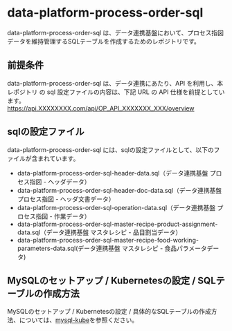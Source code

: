 # data-platform-process-order-sql

data-platform-process-order-sql は、データ連携基盤において、プロセス指図データを維持管理するSQLテーブルを作成するためのレポジトリです。 

## 前提条件  
data-platform-process-order-sql は、データ連携にあたり、API を利用し、本レポジトリ の sql 設定ファイルの内容は、下記 URL の API 仕様を前提としています。  
https://api.XXXXXXXX.com/api/OP_API_XXXXXXX_XXX/overview  

## sqlの設定ファイル

data-platform-process-order-sql には、sqlの設定ファイルとして、以下のファイルが含まれています。  

* data-platform-process-order-sql-header-data.sql（データ連携基盤 プロセス指図 - ヘッダデータ）
* data-platform-process-order-sql-header-doc-data.sql（データ連携基盤 プロセス指図 - ヘッダ文書データ）
* data-platform-process-order-sql-operation-data.sql（データ連携基盤 プロセス指図 - 作業データ）
* data-platform-process-order-sql-master-recipe-product-assignment-data.sql（データ連携基盤 マスタレシピ - 品目割当データ）
* data-platform-process-order-sql-master-recipe-food-working-parameters-data.sql(データ連携基盤 マスタレシピ - 食品パラメータデータ)




## MySQLのセットアップ / Kubernetesの設定 / SQLテーブルの作成方法

MySQLのセットアップ / Kubernetesの設定 / 具体的なSQLテーブルの作成方法、については、[mysql-kube](https://github.com/latonaio/mysql-kube)を参照ください。
